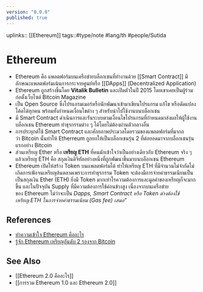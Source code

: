 ```yaml
---
version: "0.0.0"
published: true
---
```

uplinks:: [[Ethereum]]
tags::#type/note #lang/th #people/Sutida

# Ethereum
- Ethereum คือ แพลตฟอร์มบนเครือข่ายบล็อกเชนที่ทำงานด้วย [[Smart Contract]] มีลักษณะแพลตฟอร์มเน้นการกระจายศูนย์หรือ [[DApps]] (Decentralized Application)
- Ethereum ถูกสร้างขึ้นโดย **Vitalik Bulletin** และเปิดตัวในปี 2015 โดยเขาเคยเป็นผู้ร่วมก่อตั้งเว็บไซต์ Bitcoin Magazine
- เป็น Open Source ซึ่งโปรแกรมเมอร์หรือนักพัฒนาเข้ามาเขียนโปรแกรม แก้ไข หรือดัดแปลงโค้ดได้ทุกคน พร้อมทั้งกำหนดเงื่อนไขต่าง ๆ สำหรับนำไปใช้งานบนบล็อกเชน 
- มี Smart Contract ดำเนินการและรันระบบตามเงื่อนไขโปรแกรมที่กำหนดมาส่งผลให้ผู้ใช้งานบล็อกเชน Ethereum ทำธุรกรรมต่าง ๆ ได้โดยไม่ต้องผ่านตัวกลางอื่น
- การประยุกต์ใช้ Smart Contract และศักยภาพประมวลโดยรวมของแพลตฟอร์มที่มากกว่า Bitcoin นั้นทำให้ Etherreum ถูกยกให้เป็นบล็อกเชนรุ่น 2 ที่ต่อยอดมาจากบล็อกเชนรุ่นแรกอย่าง Bitcoin
- ส่วนเหรียญ Ether หรือ **เหรียญ ETH** ที่คนมักเข้าใจว่าเป็นอย่างเดียวกับ Ethereum จริง ๆ แล้วเหรียญ ETH คือ สกุลเงินดิจิทัลอย่างหนึ่งที่ถูกพัฒนาขึ้นมาบนบล็อกเชน Ethereum
- Ethereum เปิดให้สร้าง Token บนเเพลตฟอร์มได้ ทำให้เหรียญ  ETH ที่มีจำนวนไม่จำกัดไม่เกิดการเฟ้อจนเหรียญล้นตลาดเพราะการทำธุรกรรม Token จะต้องมีการจ่ายค่าธรรมเนียมเป็น เป็นสกุลเงิน Ether (ETH) ยิ่งมี Token มากเท่าไรความต้องการและมูลค่าของเหรียญก็จะมากขึ้น และในปัจจุบัน Supply ที่มีความต้องการใช้ค่อนข้างสูง เนื่องจากบนเครือข่ายของ Ethereum ไม่ว่าจะเป็น *Dapps, Smart Contract หรือ Token ต่างต้องใช้เหรียญ ETH ในการจ่ายค่าธรรมเนียม (Gas fee) เสมอ”*

## References
- [ทำความเข้าใจ Ethereum คืออะไร](https://zipmex.com/th/learn/facts-about-ethereum/)
- [รู้จัก Ethereum เหรียญอันดับ 2 รองจาก Bitcoin](https://www.moneyandbanking.co.th/article/the-guru/ethereum-cryptocurrency-mb472-aug2021-230864)

## See Also
- [[Ethereum 2.0 คืออะไร]]
- [[การรวม Ethereum 1.0 และ Ethereum 2.0]]

